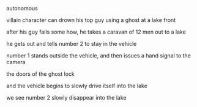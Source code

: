 autonomous

villain character can drown his top guy using a ghost at a lake front


after his guy fails some how, he takes a caravan of 12 men out to a lake


he gets out and tells number 2 to stay in the vehicle


number 1 stands outside the vehicle, and then issues a hand signal to the camera 


the doors of the ghost lock


and the vehicle begins to slowly drive itself into the lake 


we see number 2 slowly disappear into the lake

